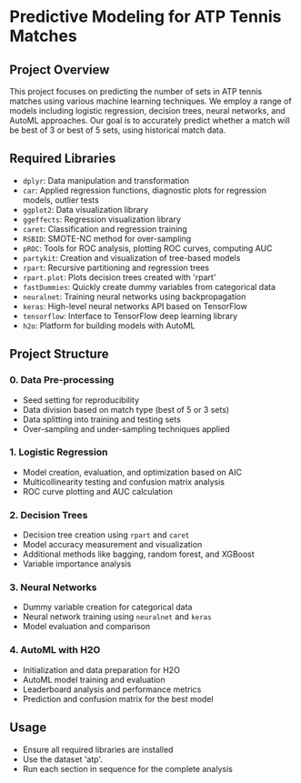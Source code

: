 # Predictive Modeling for ATP Tennis Matches

## Project Overview

This project focuses on predicting the number of sets in ATP tennis matches using various machine learning techniques. We employ a range of models including logistic regression, decision trees, neural networks, and AutoML approaches. Our goal is to accurately predict whether a match will be best of 3 or best of 5 sets, using historical match data.

## Required Libraries
- `dplyr`: Data manipulation and transformation
- `car`: Applied regression functions, diagnostic plots for regression models, outlier tests
- `ggplot2`: Data visualization library
- `ggeffects`: Regression visualization library
- `caret`: Classification and regression training
- `RSBID`: SMOTE-NC method for over-sampling
- `pROC`: Tools for ROC analysis, plotting ROC curves, computing AUC
- `partykit`: Creation and visualization of tree-based models
- `rpart`: Recursive partitioning and regression trees
- `rpart.plot`: Plots decision trees created with 'rpart'
- `fastDummies`: Quickly create dummy variables from categorical data
- `neuralnet`: Training neural networks using backpropagation
- `keras`: High-level neural networks API based on TensorFlow
- `tensorflow`: Interface to TensorFlow deep learning library
- `h2o`: Platform for building models with AutoML

## Project Structure

### 0. Data Pre-processing
- Seed setting for reproducibility
- Data division based on match type (best of 5 or 3 sets)
- Data splitting into training and testing sets
- Over-sampling and under-sampling techniques applied

### 1. Logistic Regression
- Model creation, evaluation, and optimization based on AIC
- Multicollinearity testing and confusion matrix analysis
- ROC curve plotting and AUC calculation

### 2. Decision Trees
- Decision tree creation using `rpart` and `caret`
- Model accuracy measurement and visualization
- Additional methods like bagging, random forest, and XGBoost
- Variable importance analysis

### 3. Neural Networks
- Dummy variable creation for categorical data
- Neural network training using `neuralnet` and `keras`
- Model evaluation and comparison

### 4. AutoML with H2O
- Initialization and data preparation for H2O
- AutoML model training and evaluation
- Leaderboard analysis and performance metrics
- Prediction and confusion matrix for the best model

## Usage
- Ensure all required libraries are installed
- Use the dataset 'atp'.
- Run each section in sequence for the complete analysis
